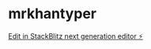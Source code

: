 # mrkhantyper

[Edit in StackBlitz next generation editor ⚡️](https://stackblitz.com/~/github.com/privateschoolaccount/mrkhantyper)
